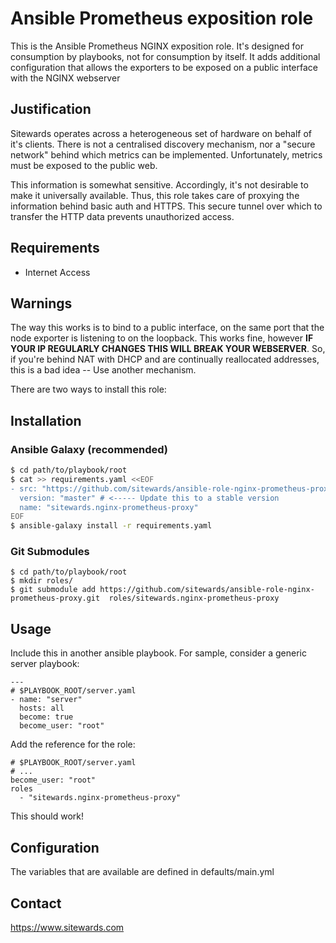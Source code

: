 # Ansible Prometheus exposition role

This is the Ansible Prometheus NGINX exposition role. It's designed for consumption by playbooks, not for consumption by
itself. It adds additional configuration that allows the exporters to be exposed on a public interface with the NGINX
webserver

## Justification

Sitewards operates across a heterogeneous set of hardware on behalf of it's clients. There is not a centralised discovery
mechanism, nor a "secure network" behind which metrics can be implemented. Unfortunately, metrics must be exposed
to the public web.

This information is somewhat sensitive. Accordingly, it's not desirable to make it universally available. Thus, this role
takes care of proxying the information behind basic auth and HTTPS. This secure tunnel over which to transfer the HTTP
data prevents unauthorized access.

## Requirements

- Internet Access

## Warnings

The way this works is to bind to a public interface, on the same port that the node exporter is listening to on the
loopback. This works fine, however **IF YOUR IP REGULARLY CHANGES THIS WILL BREAK YOUR WEBSERVER**. So, if you're
behind NAT with DHCP and are continually reallocated addresses, this is a bad idea -- Use another mechanism.


There are two ways to install this role:

## Installation

### Ansible Galaxy (recommended)

```bash
$ cd path/to/playbook/root
$ cat >> requirements.yaml <<EOF
- src: "https://github.com/sitewards/ansible-role-nginx-prometheus-proxy"
  version: "master" # <----- Update this to a stable version
  name: "sitewards.nginx-prometheus-proxy"
EOF
$ ansible-galaxy install -r requirements.yaml
```

### Git Submodules

```
$ cd path/to/playbook/root
$ mkdir roles/
$ git submodule add https://github.com/sitewards/ansible-role-nginx-prometheus-proxy.git  roles/sitewards.nginx-prometheus-proxy
```

## Usage

Include this in another ansible playbook. For sample, consider a generic server playbook:

```
---
# $PLAYBOOK_ROOT/server.yaml
- name: "server"
  hosts: all
  become: true
  become_user: "root"
```

Add the reference for the role:

```
# $PLAYBOOK_ROOT/server.yaml
# ...
become_user: "root"
roles
  - "sitewards.nginx-prometheus-proxy"
```

This should work!

## Configuration

The variables that are available are defined in defaults/main.yml

## Contact

https://www.sitewards.com
